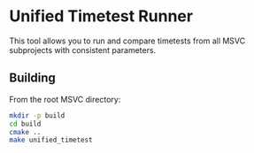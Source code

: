 # Unified Timetest Runner

This tool allows you to run and compare timetests from all MSVC subprojects with consistent parameters.

## Building

From the root MSVC directory:

```bash
mkdir -p build
cd build
cmake ..
make unified_timetest